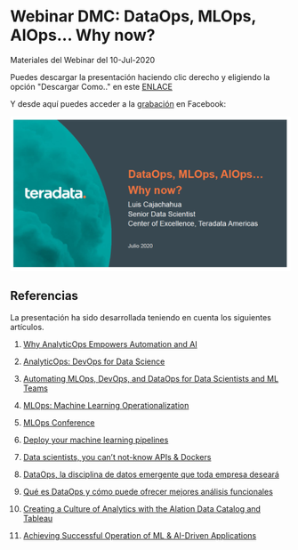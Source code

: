 # Webinar DMC: DataOps, MLOps, AIOps... Why now?

Materiales del Webinar del 10-Jul-2020

Puedes descargar la presentación haciendo clic derecho y eligiendo la opción "Descargar Como.." en este [ENLACE](docs/Ops_Why_Now.pdf)

Y desde aquí puedes acceder a la [grabación](https://es-la.facebook.com/datamining.pe/videos/vb.101915079868800/732000480913804/) en Facebook:

[![IMAGEN](docs/ops_webinar.png)](https://es-la.facebook.com/datamining.pe/videos/vb.101915079868800/732000480913804/)


## Referencias

La presentación ha sido desarrollada teniendo en cuenta los siguientes artículos.

1. [Why AnalyticOps Empowers Automation and AI](https://www.teradata.com/Blogs/Why-AnalyticOps-Empowers-Automation-and-AI)

2. [AnalyticOps: DevOps for Data Science](https://sds2018.data-service-alliance.ch/_Resources/Persistent/edd59fa189272bda8eec7377e07255a4505efc52/vonRohr.pdf)

3. [Automating MLOps, DevOps, and DataOps for Data Scientists and ML Teams](https://blog.netapp.com/data-science-pipeline-solution)

4. [MLOps: Machine Learning Operationalization](https://www.activestate.com/wp-content/uploads/2018/10/webinar-slides-mlops.pdf)

5. [MLOps Conference](https://www.youtube.com/watch?v=4dpGx8peO9w&list=PLH8M0UOY0uy6d_n3vEQe6J_gRBUrISF9m)

6. [Deploy your machine learning pipelines](https://medium.com/@igorzabukovec/deploy-your-machine-learning-pipelines-28007b985202)

7. [Data scientists, you can’t not-know APIs & Dockers](https://www.datasciencecentral.com/profiles/blogs/data-scientists-you-can-t-not-know-apis-amp-dockers)

8. [DataOps, la disciplina de datos emergente que toda empresa deseará](https://blogthinkbig.com/dataops-tecnologia-datos-emergente)

9. [Qué es DataOps y cómo puede ofrecer mejores análisis funcionales](https://discoverthenew.ituser.es/predictive-analytics/2018/03/que-es-dataops-y-como-puede-ofrecer-mejores-analisis-funcionales)

10. [Creating a Culture of Analytics with the Alation Data Catalog and Tableau](https://tc-europe19.tableau.com/learn/sessions/912?_ga=2.208544091.850077532.1594346465-105413372.1589231910)

11. [Achieving Successful Operation of ML & AI-Driven Applications](https://insidebigdata.com/white-paper/the-future-starts-now-achieving-successful-operation-of-ml-ai-driven-applications/)
